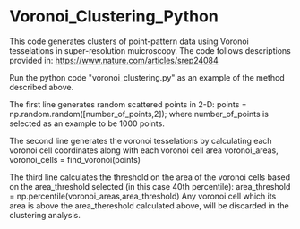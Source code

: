 # Voronoi_Clustering_Python

This code generates clusters of point-pattern data using Voronoi tesselations in super-resolution muicroscopy. The code follows descriptions provided in: https://www.nature.com/articles/srep24084

Run the python code "voronoi_clustering.py" as an example of the method described above.

The first line generates random scattered points in 2-D: 
points = np.random.random([number_of_points,2]); where number_of_points is selected as an example to be 1000 points.

The second line generates the voronoi tesselations by calculating each voronoi cell coordinates along with each voronoi cell area
voronoi_areas, voronoi_cells =  find_voronoi(points)  

The third line calculates the threshold on the area of the voronoi cells based on the area_threshold selected (in this case 40th percentile):
area_threshold = np.percentile(voronoi_areas,area_threshold) 
Any voronoi cell which its area is above the area_thereshold calculated above, will be discarded in the clustering analysis.
